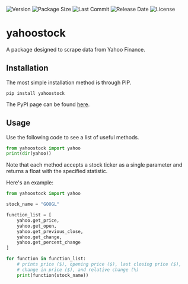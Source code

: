 ![Version](https://img.shields.io/pypi/v/yahoostock?color=g)
![Package Size](https://img.shields.io/github/repo-size/rohan0x/yahoostock)
![Last Commit](https://img.shields.io/github/last-commit/rohan0x/yahoostock)
![Release Date](https://img.shields.io/github/release-date-pre/rohan0x/yahoostock)
![License](https://img.shields.io/pypi/l/yahoostock)

# yahoostock
 A package designed to scrape data from Yahoo Finance.

## Installation
The most simple installation method is through PIP.
```
pip install yahoostock
```
The PyPI page can be found [here](https://pypi.org/project/yahoostock/).

## Usage
Use the following code to see a list of useful methods.
```py
from yahoostock import yahoo
print(dir(yahoo))
```
Note that each method accepts a stock ticker as a single parameter and returns a float with the specified statistic.

Here's an example:
```py
from yahoostock import yahoo

stock_name = "GOOGL"

function_list = [
    yahoo.get_price,
    yahoo.get_open,
    yahoo.get_previous_close,
    yahoo.get_change,
    yahoo.get_percent_change
]

for function in function_list:
    # prints price ($), opening price ($), last closing price ($),
    # change in price ($), and relative change (%)
    print(function(stock_name))
```

